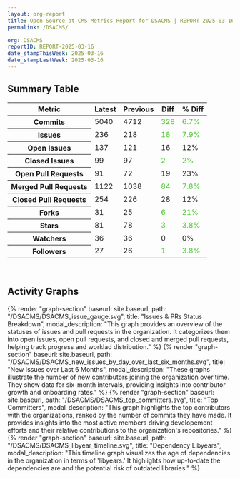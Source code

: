 ```yaml
---
layout: org-report
title: Open Source at CMS Metrics Report for DSACMS | REPORT-2025-03-16
permalink: /DSACMS/

org: DSACMS
reportID: REPORT-2025-03-16
date_stampThisWeek: 2025-03-16
date_stampLastWeek: 2025-03-16
---
```

<div class="summary-table">
  <table class="usa-table usa-table--borderless">
    <h2> Summary Table </h2>
    <thead>
      <tr>
        <th scope="col">Metric</th>
        <th scope="col">Latest</th>
        <th scope="col">Previous</th>
        <th scope="col">Diff</th>
        <th scope="col">% Diff</th>
      </tr>
    </thead>
    <tbody>
      <tr>
        <th scope="row">Commits</th>
        <td>5040</td>
        <td>4712</td>
        <td style="color: #45c527" >328</td>
        <td style="color: #45c527" >6.7%</td>
      </tr>
      <tr>
        <th scope="row">Issues</th>
        <td>236</td>
        <td>218</td>
        <td style="color: #45c527" >18</td>
        <td style="color: #45c527" >7.9%</td>
      </tr>
      <tr>
        <th scope="row">Open Issues</th>
        <td>137</td>
        <td>121</td>
        <td style="" >16</td>
        <td style="" >12%</td>
      </tr>
      <tr>
        <th scope="row">Closed Issues</th>
        <td>99</td>
        <td>97</td>
        <td style="color: #45c527" >2</td>
        <td style="color: #45c527" >2%</td>
      </tr>
      <tr>
        <th scope="row">Open Pull Requests</th>
        <td>91</td>
        <td>72</td>
        <td style="" >19</td>
        <td style="" >23%</td>
      </tr>
      <tr>
        <th scope="row">Merged Pull Requests</th>
        <td>1122</td>
        <td>1038</td>
        <td style="color: #45c527" >84</td>
        <td style="color: #45c527" >7.8%</td>
      </tr>
      <tr>
        <th scope="row">Closed Pull Requests</th>
        <td>254</td>
        <td>226</td>
        <td style="" >28</td>
        <td style="" >12%</td>
      </tr>
      <tr>
        <th scope="row">Forks</th>
        <td>31</td>
        <td>25</td>
        <td style="color: #45c527" >6</td>
        <td style="color: #45c527" >21%</td>
      </tr>
      <tr>
        <th scope="row">Stars</th>
        <td>81</td>
        <td>78</td>
        <td style="color: #45c527" >3</td>
        <td style="color: #45c527" >3.8%</td>
      </tr>
      <tr>
        <th scope="row">Watchers</th>
        <td>36</td>
        <td>36</td>
        <td style="" >0</td>
        <td style="" >0%</td>
      </tr>
      <tr>
        <th scope="row">Followers</th>
        <td>27</td>
        <td>26</td>
        <td style="color: #45c527" >1</td>
        <td style="color: #45c527" >3.8%</td>
      </tr>
    </tbody>
  </table>
</div>
<div class="graph-container">
  <br>
  <h2 class="graph-section-title">Activity Graphs</h2>
  <div class="all-graphs">
    <!--- Issues/PRs Status Breakdown Graph -->
    {% render "graph-section" baseurl: site.baseurl, path: "/DSACMS/DSACMS_issue_gauge.svg", title: "Issues & PRs Status Breakdown", modal_description: "This graph provides an overview of the statuses of issues and pull requests in the organization. It categorizes them into open issues, open pull requests, and closed and merged pull requests, helping track progress and worklad distribution." %}
    <!-- New Issues over Last 6 Months -->
    {% render "graph-section" baseurl: site.baseurl, path: "/DSACMS/DSACMS_new_issues_by_day_over_last_six_months.svg", title: "New Issues over Last 6 Months", modal_description: "These graphs illustrate the number of new contributors joining the organization over time. They show data for six-month intervals, providing insights into contributor growth and onboarding rates." %}
    <!-- Top Committers Bar Graph -->
    {% render "graph-section" baseurl: site.baseurl, path: "/DSACMS/DSACMS_top_committers.svg", title: "Top Committers", modal_description: "This graph highlights the top contributors with the organizations, ranked by the number of commits they have made. It provides insights into the most active members driving developement efforts and their relative contributions to the organization's repositories." %}
    <!-- Libyear Timeline Graph -->
    {% render "graph-section" baseurl: site.baseurl, path: "/DSACMS/DSACMS_libyear_timeline.svg", title: "Dependency Libyears", modal_description: "This timeline graph visualizes the age of dependencies in the organization in terms of 'libyears.' It highlights how up-to-date the dependencies are and the potential risk of outdated libraries." %}
  </div>
</div>